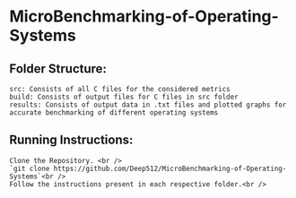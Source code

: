 # MicroBenchmarking-of-Operating-Systems


## Folder Structure:
```
src: Consists of all C files for the considered metrics
build: Consists of output files for C files in src folder
results: Consists of output data in .txt files and plotted graphs for accurate benchmarking of different operating systems
```

## Running Instructions: 
```
Clone the Repository. <br />
`git clone https://github.com/Deep512/MicroBenchmarking-of-Operating-Systems`<br />
Follow the instructions present in each respective folder.<br />
```
